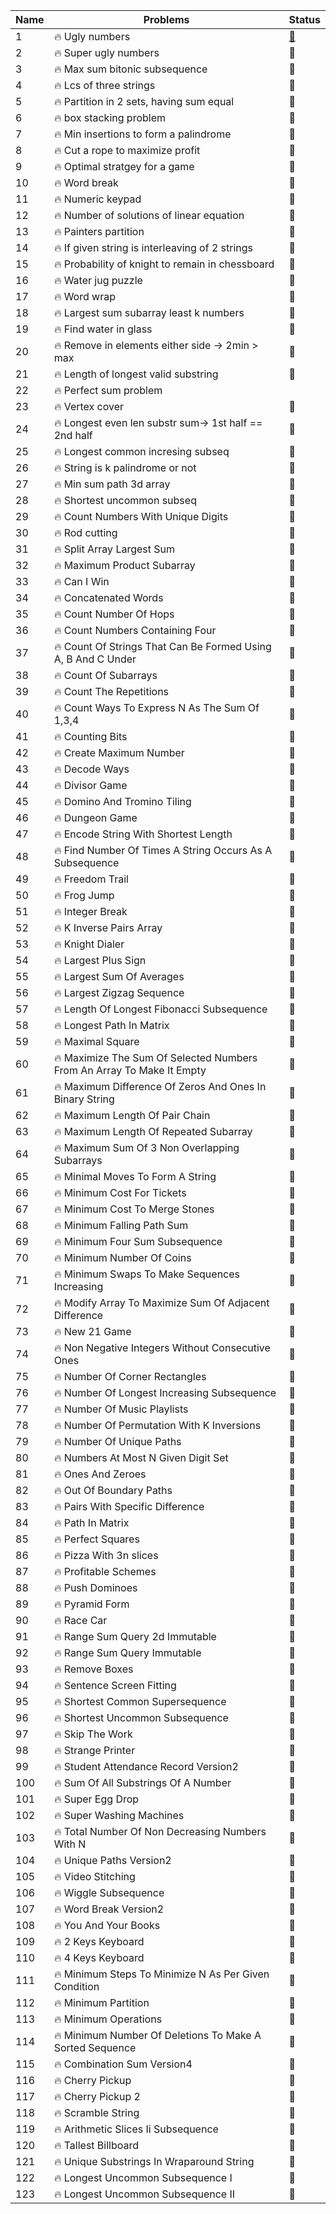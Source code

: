 
|Name |                      Problems                                          |  Status  |
|-----|------------------------------------------------------------------------|---------------------------|
|1    |🔥   Ugly numbers                                                           |[🔗](www.google.com)                       |                                                     
|2    |🔥   Super ugly numbers                                                     |🔗                       |
|3    |🔥   Max sum bitonic subsequence                                            |🔗                       |
|4    |🔥   Lcs of three strings                                                   |🔗                       |             
|5    |🔥   Partition in 2 sets, having sum equal                                  |🔗                       |             
|6    |🔥   box stacking problem                                                   |🔗                       |                     
|7    |🔥   Min insertions to form a palindrome                                    |🔗                       |                                     
|8    |🔥   Cut a rope to maximize profit                                          |🔗                       |                                             
|9    |🔥   Optimal stratgey for a game                                            |🔗                       |                                     
|10   |🔥   Word break                                                             |🔗                       |                         
|11   |🔥   Numeric keypad                                                         |🔗                       |                         
|12   |🔥   Number of solutions of linear equation                                 |🔗                       |                                 
|13   |🔥   Painters partition                                                     |🔗                       |                                     
|14   |🔥   If given string is interleaving of 2 strings                           |🔗                       |                                     
|15   |🔥	Probability of knight to remain in chessboard                          |🔗                       |                                             
|16   |🔥	Water jug puzzle                                                       |🔗                       |                         
|17   |🔥	Word wrap                                                              |🔗                       |                                     
|18   |🔥	Largest sum subarray least k numbers                                   |🔗                       |                                         
|19   |🔥	Find water in glass                                                    |🔗                       |                             
|20   |🔥	Remove in elements either side -> 2min > max                           |🔗                       |                                                                                                             
|21   |🔥	Length of longest valid substring                                      |🔗                       |                         
|22   |🔥	Perfect sum problem || Print subsets given sum                         |🔗                       |                                     
|23   |🔥	Vertex cover                                                           |🔗                       |                                     
|24   |🔥	Longest even len substr sum-> 1st half == 2nd half                     |🔗                       |                                         
|25   |🔥	Longest common incresing subseq                                        |🔗                       |                                 
|26   |🔥	String is k palindrome or not                                          |🔗                       |                             
|27   |🔥	Min sum path 3d array                                                  |🔗                       |                                 
|28   |🔥	Shortest uncommon subseq                                               |🔗                       |                                             
|29   |🔥	Count Numbers With Unique Digits                                       |🔗                       |                                             
|30   |🔥	Rod cutting                                                            |🔗                       |                                         
|31   |🔥	Split Array Largest Sum                                                |🔗                       |                                         
|32   |🔥	Maximum Product Subarray                                               |🔗                       |                                             
|33   |🔥	Can I Win                                                              |🔗                       |                     
|34   |🔥	Concatenated Words                                                     |🔗                       |                     
|35   |🔥	Count Number Of Hops                                                   |🔗                       |                                     
|36   |🔥	Count Numbers Containing Four                                          |🔗                       |                                     
|37   |🔥	Count Of Strings That Can Be Formed Using A, B And C Under             |🔗                       |                                                 
|38   |🔥	Count Of Subarrays                                                     |🔗                       |                                                 
|39   |🔥	Count The Repetitions                                                  |🔗                       |                                         
|40   |🔥	Count Ways To Express N As The Sum Of 1,3,4                            |🔗                       |                                         
|41   |🔥	Counting Bits                                                          |🔗                       |                                                         
|42   |🔥	Create Maximum Number                                                  |🔗                       |                                                         
|43   |🔥	Decode Ways                                                            |🔗                       |                                                         
|44   |🔥	Divisor Game                                                           |🔗                       |                                                     
|45   |🔥	Domino And Tromino Tiling                                              |🔗                       |                                                     
|46   |🔥	Dungeon Game                                                           |🔗                       |                                                             
|47   |🔥	Encode String With Shortest Length                                     |🔗                       |                                                             
|48   |🔥	Find Number Of Times A String Occurs As A Subsequence                  |🔗                       |                                                                         
|49   |🔥	Freedom Trail                                                          |🔗                       |                                                 
|50   |🔥	Frog Jump                                                              |🔗                       |                                                     
|51   |🔥	Integer Break                                                          |🔗                       |                                                             
|52   |🔥	K Inverse Pairs Array                                                  |🔗                       |                                                         
|53   |🔥	Knight Dialer                                                          |🔗                       |                                                 
|54   |🔥	Largest Plus Sign                                                      |🔗                       |                                                     
|55   |🔥	Largest Sum Of Averages                                                |🔗                       |                                                     
|56   |🔥	Largest Zigzag Sequence                                                |🔗                       |                                                         
|57   |🔥	Length Of Longest Fibonacci Subsequence                                |🔗                       |                                                                                 
|58   |🔥	Longest Path In Matrix                                                 |🔗                       |                                                                     
|59   |🔥	Maximal Square                                                         |🔗                       |                                                             
|60   |🔥	Maximize The Sum Of Selected Numbers From An Array To Make It Empty    |🔗                       |                                                             
|61   |🔥	Maximum Difference Of Zeros And Ones In Binary String                  |🔗                       |                                                                             
|62   |🔥	Maximum Length Of Pair Chain                                           |🔗                       |                                                                         
|63   |🔥	Maximum Length Of Repeated Subarray                                    |🔗                       |                                                             
|64   |🔥	Maximum Sum Of 3 Non Overlapping Subarrays                             |🔗                       |                                                                     
|65   |🔥	Minimal Moves To Form A String                                         |🔗                       |                                                                                     
|66   |🔥	Minimum Cost For Tickets                                               |🔗                       |                                                                         
|67   |🔥	Minimum Cost To Merge Stones                                           |🔗                       |                                                             
|68   |🔥	Minimum Falling Path Sum                                               |🔗                       |                                                                                                     
|69   |🔥	Minimum Four Sum Subsequence                                           |🔗                       |                                                                                                                 
|70   |🔥	Minimum Number Of Coins                                                |🔗                       |                                                                         
|71   |🔥	Minimum Swaps To Make Sequences Increasing                             |🔗                       |                                                             
|72   |🔥	Modify Array To Maximize Sum Of Adjacent Difference                    |🔗                       |                                                                             
|73   |🔥	New 21 Game                                                            |🔗                       |                                                                                             
|74   |🔥	Non Negative Integers Without Consecutive Ones                         |🔗                       |                                                                                         
|75   |🔥	Number Of Corner Rectangles                                            |🔗                       |                                                                                             
|76   |🔥	Number Of Longest Increasing Subsequence                               |🔗                       |                                                                         
|77   |🔥	Number Of Music Playlists                                              |🔗                       |                                                                                                                         
|78   |🔥	Number Of Permutation With K Inversions                                |🔗                       |                                                                                                 
|79   |🔥	Number Of Unique Paths                                                 |🔗                       |                                                                                     
|80   |🔥	Numbers At Most N Given Digit Set                                      |🔗                       |                                                                                 
|81   |🔥	Ones And Zeroes                                                        |🔗                       |                                                                 
|82   |🔥	Out Of Boundary Paths                                                  |🔗                       |                                                                                         
|83   |🔥	Pairs With Specific Difference                                         |🔗                       |                                                                                 
|84   |🔥	Path In Matrix                                                         |🔗                       |                                                                                                 
|85   |🔥	Perfect Squares                                                        |🔗                       |                                                                                     
|86   |🔥	Pizza With 3n slices                                                   |🔗                       |                                                                             
|87   |🔥	Profitable Schemes                                                     |🔗                       |                                                                                                     
|88   |🔥	Push Dominoes                                                          |🔗                       |                                                                                                     
|89   |🔥	Pyramid Form                                                           |🔗                       |                                                                                     
|90   |🔥	Race Car                                                               |🔗                       |                                                                                             
|91   |🔥	Range Sum Query 2d Immutable                                           |🔗                       |                                                                         
|92   |🔥	Range Sum Query Immutable                                              |🔗                       |                                                     
|93   |🔥	Remove Boxes                                                           |🔗                       |                                                                             
|94   |🔥	Sentence Screen Fitting                                                |🔗                       |                                                     
|95   |🔥	Shortest Common Supersequence                                          |🔗                       |                                                     
|96   |🔥	Shortest Uncommon Subsequence                                          |🔗                       |                                         
|97   |🔥	Skip The Work                                                          |🔗                       |                                                                                     
|98   |🔥	Strange Printer                                                        |🔗                       |                                                     
|99   |🔥	Student Attendance Record Version2                                     |🔗                       |                                                                             
|100  |🔥	Sum Of All Substrings Of A Number                                      |🔗                       |                                                                                 
|101  |🔥	Super Egg Drop                                                         |🔗                       |                                                                                                 
|102  |🔥	Super Washing Machines                                                 |🔗                       |                                                 
|103  |🔥	Total Number Of Non Decreasing Numbers With N                          |🔗                       |                                                                     
|104  |🔥	Unique Paths Version2                                                  |🔗                       |                                                                                 
|105  |🔥	Video Stitching                                                        |🔗                       |                                                                     
|106  |🔥	Wiggle Subsequence                                                     |🔗                       |                                                                                         
|107  |🔥	Word Break Version2                                                    |🔗                       |                                                                     
|108  |🔥	You And Your Books                                                     |🔗                       |                                                                 
|109  |🔥	2 Keys Keyboard                                                        |🔗                       |                                                                                     
|110  |🔥	4 Keys Keyboard                                                        |🔗                       |                                                                                                 
|111  |🔥	Minimum Steps To Minimize N As Per Given Condition                     |🔗                       |                                                                                                                 
|112  |🔥	Minimum Partition                                                      |🔗                       |                                                                                                     
|113  |🔥	Minimum Operations                                                     |🔗                       |                                                                                         
|114  |🔥	Minimum Number Of Deletions To Make A Sorted Sequence                  |🔗                       |                                                                                                             
|115  |🔥	Combination Sum Version4                                               |🔗                       |                                                                         
|116  |🔥	Cherry Pickup                                                          |🔗                       |                                                                                                 
|117  |🔥	Cherry Pickup 2                                                        |🔗                       |                                                                                                                         
|118  |🔥	Scramble String                                                        |🔗                       |                                                                         
|119  |🔥	Arithmetic Slices Ii Subsequence                                       |🔗                       |                                                                                     
|120  |🔥	Tallest Billboard                                                      |🔗                       |                                                                 
|121  |🔥	Unique Substrings In Wraparound String                                 |🔗                       |                                                                                             
|122  |🔥	Longest Uncommon Subsequence I                                         |🔗                       |                                                                                     
|123  |🔥	Longest Uncommon Subsequence II                                        |🔗                       |  
